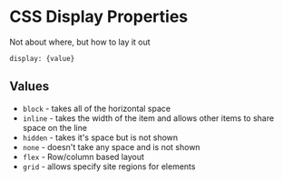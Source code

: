 # CSS Display Properties

Not about where, but how to lay it out

`display: {value}`

## Values

- `block` - takes all of the horizontal space
- `inline` - takes the width of the item and allows other items to share space on the line
- `hidden` - takes it's space but is not shown
- `none` - doesn't take any space and is not shown
- `flex` - Row/column based layout
- `grid` - allows specify site regions for elements